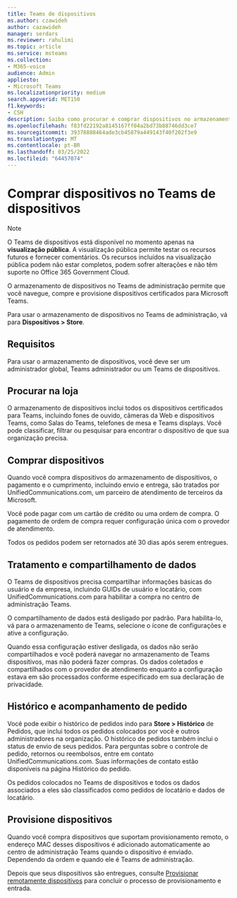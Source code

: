 ```yaml
---
title: Teams de dispositivos
ms.author: czawideh
author: cazawideh
manager: serdars
ms.reviewer: rahulimi
ms.topic: article
ms.service: msteams
ms.collection:
- M365-voice
audience: Admin
appliesto:
- Microsoft Teams
ms.localizationpriority: medium
search.appverid: MET150
f1.keywords:
- CSH
description: Saiba como procurar e comprar dispositivos no armazenamento de dispositivos Teams centro de administração
ms.openlocfilehash: f83fd22192a8145167ff04a2bd73b88746dd3ce7
ms.sourcegitcommit: 39378888464ade3cb45879a449143f40f202f3e9
ms.translationtype: MT
ms.contentlocale: pt-BR
ms.lasthandoff: 03/25/2022
ms.locfileid: "64457074"
---
```

# <a name="purchase-devices-in-the-teams-device-store"></a>Comprar dispositivos no Teams de dispositivos

>[!NOTE]
>O Teams de dispositivos está disponível no momento apenas na **visualização pública**. A visualização pública permite testar os recursos futuros e fornecer comentários. Os recursos incluídos na visualização pública podem não estar completos, podem sofrer alterações e não têm suporte no Office 365 Government Cloud.

O armazenamento de dispositivos no Teams de administração permite que você navegue, compre e provisione dispositivos certificados para Microsoft Teams.  

 Para usar o armazenamento de dispositivos no Teams de administração, vá para **Dispositivos > Store**.

## <a name="requirements"></a>Requisitos

Para usar o armazenamento de dispositivos, você deve ser um administrador global, Teams administrador ou um Teams de dispositivos.

## <a name="browse-the-store"></a>Procurar na loja

O armazenamento de dispositivos inclui todos os dispositivos certificados para Teams, incluindo fones de ouvido, câmeras da Web e dispositivos Teams, como Salas do Teams, telefones de mesa e Teams displays. Você pode classificar, filtrar ou pesquisar para encontrar o dispositivo de que sua organização precisa.

## <a name="purchase-devices"></a>Comprar dispositivos

Quando você compra dispositivos do armazenamento de dispositivos, o pagamento e o cumprimento, incluindo envio e entrega, são tratados por UnifiedCommunications.com, um parceiro de atendimento de terceiros da Microsoft.  

Você pode pagar com um cartão de crédito ou uma ordem de compra. O pagamento de ordem de compra requer configuração única com o provedor de atendimento.

Todos os pedidos podem ser retornados até 30 dias após serem entregues.

## <a name="data-handling-and-sharing"></a>Tratamento e compartilhamento de dados

O Teams de dispositivos precisa compartilhar informações básicas do usuário e da empresa, incluindo GUIDs de usuário e locatário, com UnifiedCommunications.com para habilitar a compra no centro de administração Teams.

O compartilhamento de dados está desligado por padrão. Para habilita-lo, vá para o armazenamento de Teams, selecione o ícone de configurações e ative a configuração.  

Quando essa configuração estiver desligada, os dados não serão compartilhados e você poderá navegar no armazenamento de Teams dispositivos, mas não poderá fazer compras. Os dados coletados e compartilhados com o provedor de atendimento enquanto a configuração estava em são processados conforme especificado em sua declaração de privacidade.

## <a name="order-tracking-and-history"></a>Histórico e acompanhamento de pedido

Você pode exibir o histórico de pedidos indo para **Store > Histórico** de Pedidos, que inclui todos os pedidos colocados por você e outros administradores na organização. O histórico de pedidos também inclui o status de envio de seus pedidos. Para perguntas sobre o controle de pedido, retornos ou reembolsos, entre em contato UnifiedCommunications.com. Suas informações de contato estão disponíveis na página Histórico do pedido.

Os pedidos colocados no Teams de dispositivos e todos os dados associados a eles são classificados como pedidos de locatário e dados de locatário.

## <a name="provision-devices"></a>Provisione dispositivos

Quando você compra dispositivos que suportam provisionamento remoto, o endereço MAC desses dispositivos é adicionado automaticamente ao centro de administração Teams quando o dispositivo é enviado. Dependendo da ordem e quando ele é Teams de administração.

Depois que seus dispositivos são entregues, consulte [Provisionar remotamente dispositivos](remote-provision-remote-login.md#generate-a-verification-code) para concluir o processo de provisionamento e entrada.
